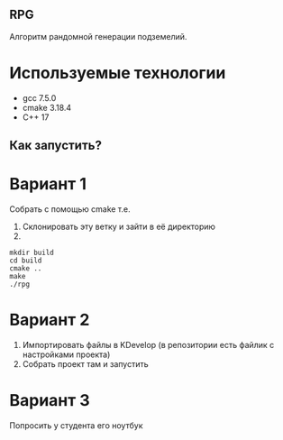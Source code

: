## RPG
Алгоритм рандомной генерации подземелий.

# Используемые технологии 
- gcc 7.5.0
- cmake 3.18.4
- C++ 17

## Как запустить?
# Вариант 1
Собрать с помощью cmake т.е.
1) Склонировать эту ветку и зайти в её директорию
2)
```
mkdir build
cd build
cmake ..
make
./rpg 
```
# Вариант 2
1) Импортировать файлы в KDevelop (в репозитории есть файлик с настройками проекта)
2) Собрать проект там и запустить

# Вариант 3
Попросить у студента его ноутбук
